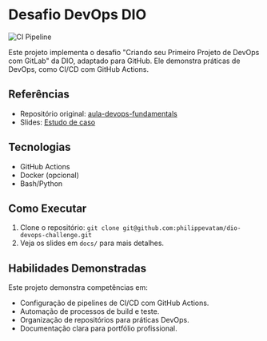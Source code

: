 # Desafio DevOps DIO

![CI Pipeline](https://github.com/philippevatam/dio-devops-challenge/actions/workflows/ci.yml/badge.svg)

Este projeto implementa o desafio "Criando seu Primeiro Projeto de DevOps com GitLab" da DIO, adaptado para GitHub. Ele demonstra práticas de DevOps, como CI/CD com GitHub Actions.

## Referências
- Repositório original: [aula-devops-fundamentals](https://gitlab.com/sandro.lechner/aula-devops-fundamentals)
- Slides: [Estudo de caso](https://hermes.dio.me/files/assets/588d3e66-5ecd-4b01-9f0a-be3d7aa81a3c.zip)

## Tecnologias
- GitHub Actions
- Docker (opcional)
- Bash/Python

## Como Executar
1. Clone o repositório: `git clone git@github.com:philippevatam/dio-devops-challenge.git`
2. Veja os slides em `docs/` para mais detalhes.

## Habilidades Demonstradas
Este projeto demonstra competências em:
- Configuração de pipelines de CI/CD com GitHub Actions.
- Automação de processos de build e teste.
- Organização de repositórios para práticas DevOps.
- Documentação clara para portfólio profissional.
